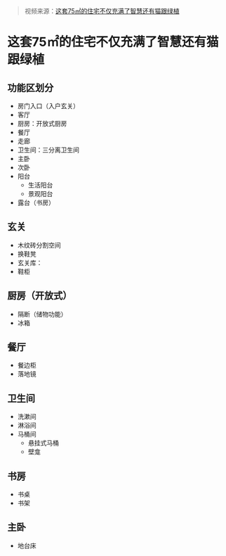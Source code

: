 > 视频来源：[这套75㎡的住宅不仅充满了智慧还有猫跟绿植](https://www.bilibili.com/video/BV1G34y177qu?spm_id_from=333.1007.top_right_bar_window_view_later.content.click)

# 这套75㎡的住宅不仅充满了智慧还有猫跟绿植



## 功能区划分

- 房门入口（入户玄关）
- 客厅
- 厨房：开放式厨房
- 餐厅
- 走廊
- 卫生间：三分离卫生间
- 主卧
- 次卧
- 阳台
  - 生活阳台
  - 景观阳台
- 露台（书房）



## 玄关

- 木纹砖分割空间
- 换鞋凳
- 玄关库：
- 鞋柜



## 厨房（开放式）

- 隔断（储物功能）
- 冰箱



## 餐厅

- 餐边柜
- 落地镜



## 卫生间

- 洗漱间
- 淋浴间
- 马桶间
  - 悬挂式马桶
  - 壁龛



## 书房

- 书桌
- 书架



## 主卧

- 地台床



